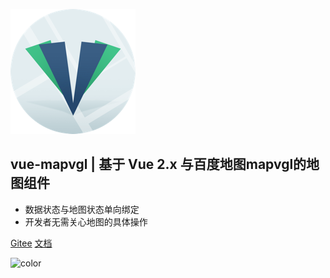 <!-- _coverpage.md -->

![logo](assets/images/logo.png)

## vue-mapvgl  |  基于 Vue 2.x 与百度地图mapvgl的地图组件

- 数据状态与地图状态单向绑定
- 开发者无需关心地图的具体操作

[Gitee](https://gitee.com/guyangyang/vue-mapvgl)
[文档](zh-cn/introduction/install.md)

![color](#e4fff7)
